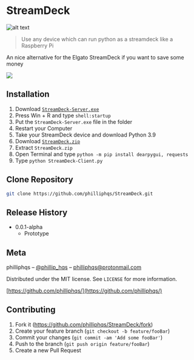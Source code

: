 # StreamDeck
![alt text](https://github.com/philliphqs/StreamDeck/ "Logo Title Text 1")
> Use any device which can run python as a streamdeck like a Raspberry Pi

An nice alternative for the Elgato StreamDeck if you want to save some money

![](./header.png)


## Installation

  1. Download [``StreamDeck-Server.exe``](https://github.com/philliphqs/)
  2. Press Win + R and type ``shell:startup``
  3. Put the ``StreamDeck-Server.exe`` file in the folder
  4. Restart your Computer
  5. Take your StreamDeck device and download Python 3.9 
  6. Download [``StreamDeck.zip``](https://github.com/philliphqs/)
  7. Extract ``StreamDeck.zip``
  8. Open Terminal and type ```python -m pip install dearpygui, requests```
  9. Type ```python StreamDeck-Client.py```


## Clone Repository

```sh
git clone https://github.com/philliphqs/StreamDeck.git
```

## Release History

* 0.0.1-alpha
    * Prototype

## Meta

philliphqs – [@phillip_hqs](https://twitter.com/philliphqs) – [philliphqs@protonmail.com](mailto:philliphqs@protonmail.com)

Distributed under the MIT license. See ``LICENSE`` for more information.

[https://github.com/philliphqs/](https://github.com/philliphqs/)

## Contributing

1. Fork it (<https://github.com/philliphqs/StreamDeck/fork>)
2. Create your feature branch (`git checkout -b feature/fooBar`)
3. Commit your changes (`git commit -am 'Add some fooBar'`)
4. Push to the branch (`git push origin feature/fooBar`)
5. Create a new Pull Request
